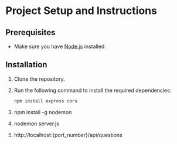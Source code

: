 # Project Setup and Instructions

## Prerequisites
- Make sure you have [Node.js](https://nodejs.org/) installed.

## Installation

1. Clone the repository.

2. Run the following command to install the required dependencies:
   ```bash
   npm install express cors

3. npm install -g nodemon
4. nodemon server.js
5. http://localhost:{port_number}/api/questions